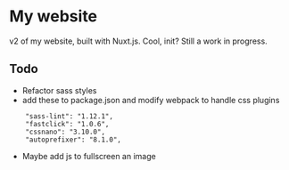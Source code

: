 
# My website

v2 of my website, built with Nuxt.js. Cool, init? Still a work in progress.

## Todo

- Refactor sass styles
- add these to package.json and modify webpack to handle css plugins
```
    "sass-lint": "1.12.1",
    "fastclick": "1.0.6",
    "cssnano": "3.10.0",
    "autoprefixer": "8.1.0",
```



- Maybe add js to fullscreen an image
